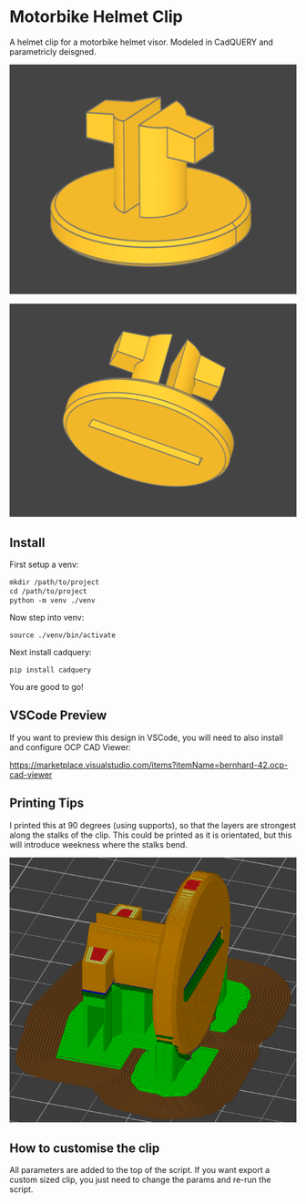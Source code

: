 # Motorbike Helmet Clip

A helmet clip for a motorbike helmet visor. Modeled in CadQUERY and parametricly deisgned.

![Motorcycle Helmet Clip View 1](./render-1.png)

![Motorcycle Helmet Clip View 2](./render-2.png)

## Install

First setup a venv:

    mkdir /path/to/project
    cd /path/to/project
    python -m venv ./venv

Now step into venv:

    source ./venv/bin/activate

Next install cadquery:

    pip install cadquery

You are good to go!

## VSCode Preview

If you want to preview this design in VSCode, you will need to also install and configure OCP CAD Viewer:

https://marketplace.visualstudio.com/items?itemName=bernhard-42.ocp-cad-viewer

## Printing Tips

I printed this at 90 degrees (using supports), so that the layers are strongest along the stalks of the clip.
This could be printed as it is orientated, but this will introduce weekness where the stalks bend.

![Motorcycle Helmet Clip Orientation and Supports](./supports.png)

## How to customise the clip

All parameters are added to the top of the script. If you want export a custom sized clip, you just need to change the params and re-run the script.